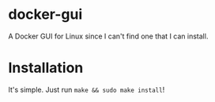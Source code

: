 # docker-gui
A Docker GUI for Linux since I can't find one that I can install.
# Installation
It's simple. Just run `make && sudo make install`!
